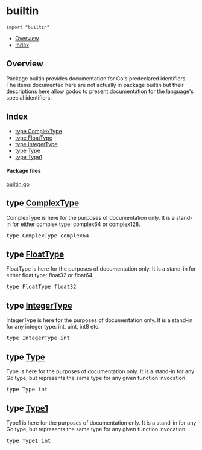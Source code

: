 

# builtin
`import "builtin"`

* [Overview](#pkg-overview)
* [Index](#pkg-index)

## <a id="pkg-overview">Overview</a>
Package builtin provides documentation for Go's predeclared identifiers.
The items documented here are not actually in package builtin
but their descriptions here allow godoc to present documentation
for the language's special identifiers.




## <a id="pkg-index">Index</a>
* [type ComplexType](#ComplexType)
* [type FloatType](#FloatType)
* [type IntegerType](#IntegerType)
* [type Type](#Type)
* [type Type1](#Type1)




#### <a id="pkg-files">Package files</a>
[builtin.go](https://golang.org/src/builtin/builtin.go) 








## <a id="ComplexType">type</a> [ComplexType](https://golang.org/src/builtin/builtin.go?s=4111:4137#L113)
ComplexType is here for the purposes of documentation only. It is a
stand-in for either complex type: complex64 or complex128.


<pre>type ComplexType complex64</pre>











## <a id="FloatType">type</a> [FloatType](https://golang.org/src/builtin/builtin.go?s=3954:3976#L109)
FloatType is here for the purposes of documentation only. It is a stand-in
for either float type: float32 or float64.


<pre>type FloatType float32</pre>











## <a id="IntegerType">type</a> [IntegerType](https://golang.org/src/builtin/builtin.go?s=3808:3828#L105)
IntegerType is here for the purposes of documentation only. It is a stand-in
for any integer type: int, uint, int8 etc.


<pre>type IntegerType int</pre>











## <a id="Type">type</a> [Type](https://golang.org/src/builtin/builtin.go?s=3490:3503#L96)
Type is here for the purposes of documentation only. It is a stand-in
for any Go type, but represents the same type for any given function
invocation.


<pre>type Type int</pre>











## <a id="Type1">type</a> [Type1](https://golang.org/src/builtin/builtin.go?s=3666:3680#L101)
Type1 is here for the purposes of documentation only. It is a stand-in
for any Go type, but represents the same type for any given function
invocation.


<pre>type Type1 int</pre>















